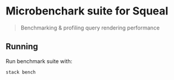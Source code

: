 # Microbenchark suite for Squeal
> Benchmarking & profiling query rendering performance

## Running

Run benchmark suite with:
```
stack bench
```
